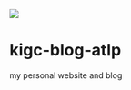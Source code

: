 <a href="https://codeclimate.com/github/dushimeemma/kigc-blog-atlp/maintainability"><img src="https://api.codeclimate.com/v1/badges/5dbdc3a456d99774cb12/maintainability" /></a>

# kigc-blog-atlp

my personal website and blog
